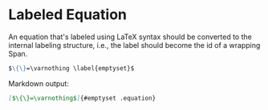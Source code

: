 # Labeled Equation

An equation that's labeled using LaTeX syntax should be converted
to the internal labeling structure, i.e., the label should become
the id of a wrapping Span.

``` markdown {#input}
$\{\}=\varnothing \label{emptyset}$
```

Markdown output:

``` markdown {#output}
[$\{\}=\varnothing$]{#emptyset .equation}
```
